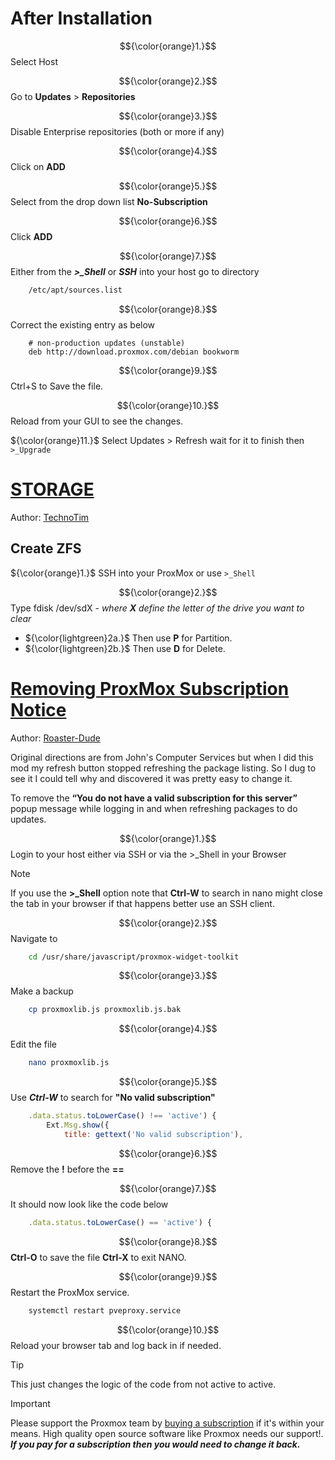# After Installation
$${\color{orange}1.}$$ Select Host

$${\color{orange}2.}$$ Go to **Updates** > **Repositories**

$${\color{orange}3.}$$ Disable Enterprise repositories (both or more if any)

$${\color{orange}4.}$$ Click on **ADD**

$${\color{orange}5.}$$ Select from the drop down list **No-Subscription**

$${\color{orange}6.}$$ Click **ADD**

$${\color{orange}7.}$$ Either from the ***>_Shell*** or ***SSH*** into your host go to directory 

```sh
	/etc/apt/sources.list
```

$${\color{orange}8.}$$ Correct the existing entry as below

```
	# non-production updates (unstable) 
	deb http://download.proxmox.com/debian bookworm 
```

$${\color{orange}9.}$$ Ctrl+S to Save the file.

$${\color{orange}10.}$$ Reload from your GUI to see the changes.

${\color{orange}11.}$ Select Updates > Refresh wait for it to finish then `>_Upgrade`


# [STORAGE](https://technotim.live/posts/first-11-things-proxmox/#storage)
Author: [TechnoTim](https://technotim.live/posts/first-11-things-proxmox/)

## Create ZFS

${\color{orange}1.}$ SSH into your ProxMox or use `>_Shell`

$${\color{orange}2.}$$ Type fdisk /dev/sdX - *where* ***X*** *define the letter of the drive you want to clear*
 - ${\color{lightgreen}2a.}$ Then use **P** for Partition.
 - ${\color{lightgreen}2b.}$ Then use **D** for Delete.


# [Removing ProxMox Subscription Notice](https://www.reddit.com/r/Proxmox/comments/tgojp1/removing_proxmox_subscription_notice/)
Author: [Roaster-Dude](https://www.reddit.com/user/Roaster-Dude/)

Original directions are from John's Computer Services but when I did this mod my refresh button stopped refreshing the package listing.
So I dug to see it I could tell why and discovered it was pretty easy to change it.

To remove the **“You do not have a valid subscription for this server”** popup message while logging in and when refreshing packages to do updates.

$${\color{orange}1.}$$ Login to your host either via SSH or via the >_Shell in your Browser
> [!NOTE]
> If you use the **>_Shell** option note that **Ctrl-W** to search in nano might close the tab in your browser if that happens better use an SSH client.

$${\color{orange}2.}$$ Navigate to 

```sh
	cd /usr/share/javascript/proxmox-widget-toolkit
```

$${\color{orange}3.}$$ Make a backup 
```sh
	cp proxmoxlib.js proxmoxlib.js.bak
```

$${\color{orange}4.}$$ Edit the file 
```sh
	nano proxmoxlib.js
```

$${\color{orange}5.}$$ Use ***Ctrl-W*** to search for **"No valid subscription"**

```javascript
	.data.status.toLowerCase() !== 'active') {
		Ext.Msg.show({
			title: gettext('No valid subscription'),
```

$${\color{orange}6.}$$ Remove the **!** before the **==**

$${\color{orange}7.}$$ It should now look like the code below

```javascript
	.data.status.toLowerCase() == 'active') {
```

$${\color{orange}8.}$$ **Ctrl-O** to save the file **Ctrl-X** to exit NANO.

$${\color{orange}9.}$$ Restart the ProxMox service.

```sh
	systemctl restart pveproxy.service
```

$${\color{orange}10.}$$ Reload your browser tab and log back in if needed.

> [!TIP]
> This just changes the logic of the code from not active to active.

> [!IMPORTANT]
> Please support the Proxmox team by [buying a subscription](https://www.proxmox.com/en/proxmox-ve/pricing) if it's within your means. High quality open source software like Proxmox needs our support!. ***If you pay for a subscription then you would need to change it back.***
